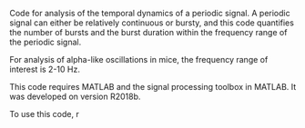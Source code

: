 Code for analysis of the temporal dynamics of a periodic signal. A periodic signal can either be relatively continuous or bursty, and this code quantifies the number of bursts and the burst duration within the frequency range of the periodic signal.

For analysis of alpha-like oscillations in mice, the frequency range of interest is 2-10 Hz. 

This code requires MATLAB and the signal processing toolbox in MATLAB. It was developed on version R2018b.

To use this code, r
